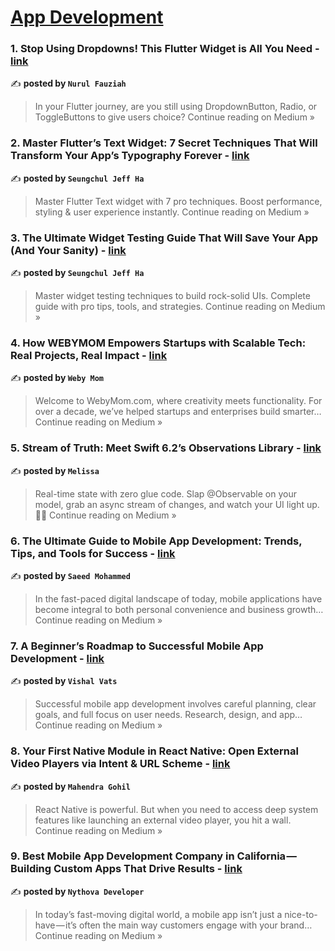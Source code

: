 
<h1><a href=https://medium.com/tag/mobile-app-development/recommended target="_blank" rel="noopener noreferrer">App Development</a></h1>
<h3>1. Stop Using Dropdowns! This Flutter Widget is All You Need  - <a href="https://nurfazzi.medium.com/stop-using-dropdowns-this-flutter-widget-is-all-you-need-351a1e87107e?source=rss------mobile_app_development-5" target="_blank" rel="noopener noreferrer">link</a></h3>

✍️ **posted by `Nurul Fauziah`**

<blockquote>In your Flutter journey, are you still using DropdownButton, Radio, or ToggleButtons to give users choice?
Continue reading on Medium »</blockquote>

<h3>2. Master Flutter’s Text Widget: 7 Secret Techniques That Will Transform Your App’s Typography Forever - <a href="https://medium.com/@alaxhenry0121/master-flutters-text-widget-7-secret-techniques-that-will-transform-your-app-s-typography-forever-740e2883696a?source=rss------mobile_app_development-5" target="_blank" rel="noopener noreferrer">link</a></h3>

✍️ **posted by `Seungchul Jeff Ha`**

<blockquote>Master Flutter Text widget with 7 pro techniques. Boost performance, styling & user experience instantly.
Continue reading on Medium »</blockquote>

<h3>3. The Ultimate Widget Testing Guide That Will Save Your App (And Your Sanity) - <a href="https://medium.com/@alaxhenry0121/the-ultimate-widget-testing-guide-that-will-save-your-app-and-your-sanity-02d890bb6396?source=rss------mobile_app_development-5" target="_blank" rel="noopener noreferrer">link</a></h3>

✍️ **posted by `Seungchul Jeff Ha`**

<blockquote>Master widget testing techniques to build rock-solid UIs. Complete guide with pro tips, tools, and strategies.
Continue reading on Medium »</blockquote>

<h3>4. How WEBYMOM Empowers Startups with Scalable Tech: Real Projects, Real Impact - <a href="https://medium.com/@webymom/how-webymom-empowers-startups-with-scalable-tech-real-projects-real-impact-3e515df9daf2?source=rss------mobile_app_development-5" target="_blank" rel="noopener noreferrer">link</a></h3>

✍️ **posted by `Weby Mom`**

<blockquote>Welcome to WebyMom.com, where creativity meets functionality. For over a decade, we’ve helped startups and enterprises build smarter…
Continue reading on Medium »</blockquote>

<h3>5.  Stream of Truth: Meet Swift 6.2’s Observations Library - <a href="https://medium.com/@melissazm/stream-of-truth-meet-swift-6-2s-observations-library-22f1720211a6?source=rss------mobile_app_development-5" target="_blank" rel="noopener noreferrer">link</a></h3>

✍️ **posted by `Melissa`**

<blockquote>Real-time state with zero glue code. Slap @Observable on your model, grab an async stream of changes, and watch your UI light up. 🔄✨
Continue reading on Medium »</blockquote>

<h3>6. The Ultimate Guide to Mobile App Development: Trends, Tips, and Tools for Success - <a href="https://medium.com/@saeedmohammed024/the-ultimate-guide-to-mobile-app-development-trends-tips-and-tools-for-success-78facb516570?source=rss------mobile_app_development-5" target="_blank" rel="noopener noreferrer">link</a></h3>

✍️ **posted by `Saeed Mohammed`**

<blockquote>In the fast-paced digital landscape of today, mobile applications have become integral to both personal convenience and business growth…
Continue reading on Medium »</blockquote>

<h3>7. A Beginner’s Roadmap to Successful Mobile App Development - <a href="https://medium.com/@vishal.isynbus01/a-beginners-roadmap-to-successful-mobile-app-development-32592588d5ec?source=rss------mobile_app_development-5" target="_blank" rel="noopener noreferrer">link</a></h3>

✍️ **posted by `Vishal Vats`**

<blockquote>Successful mobile app development involves careful planning, clear goals, and full focus on user needs. Research, design, and app…
Continue reading on Medium »</blockquote>

<h3>8.  Your First Native Module in React Native: Open External Video Players via Intent & URL Scheme - <a href="https://medium.com/@mpgohilse/your-first-native-module-in-react-native-open-external-video-players-via-intent-url-scheme-460ecf3e340a?source=rss------mobile_app_development-5" target="_blank" rel="noopener noreferrer">link</a></h3>

✍️ **posted by `Mahendra Gohil`**

<blockquote>React Native is powerful. But when you need to access deep system features like launching an external video player, you hit a wall.
Continue reading on Medium »</blockquote>

<h3>9. Best Mobile App Development Company in California — Building Custom Apps That Drive Results - <a href="https://medium.com/@developer.nythova/best-mobile-app-development-company-in-california-building-custom-apps-that-drive-results-00a2465e5d55?source=rss------mobile_app_development-5" target="_blank" rel="noopener noreferrer">link</a></h3>

✍️ **posted by `Nythova Developer`**

<blockquote>In today’s fast-moving digital world, a mobile app isn’t just a nice-to-have — it’s often the main way customers engage with your brand…
Continue reading on Medium »</blockquote>

